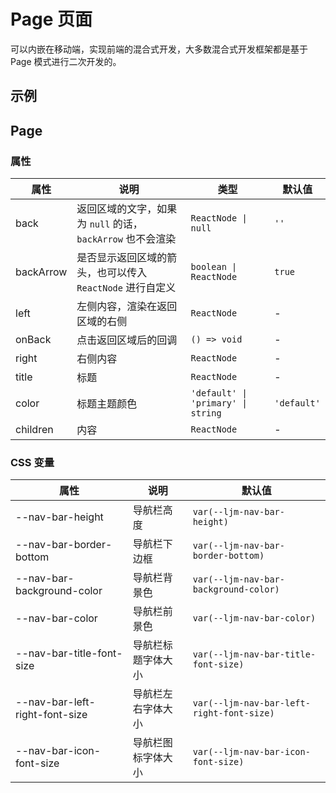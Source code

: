 # Page 页面

可以内嵌在移动端，实现前端的混合式开发，大多数混合式开发框架都是基于 Page 模式进行二次开发的。

## 示例

<code src="./demos/demo1.tsx"></code>

<code src="./demos/demo2.tsx"></code>

## Page

### 属性

| 属性      | 说明                                                       | 类型                               | 默认值      |
| --------- | ---------------------------------------------------------- | ---------------------------------- | ----------- |
| back      | 返回区域的文字，如果为 `null` 的话，`backArrow` 也不会渲染 | `ReactNode \| null`                | `''`        |
| backArrow | 是否显示返回区域的箭头，也可以传入 `ReactNode` 进行自定义  | `boolean \| ReactNode`             | `true`      |
| left      | 左侧内容，渲染在返回区域的右侧                             | `ReactNode`                        | -           |
| onBack    | 点击返回区域后的回调                                       | `() => void`                       | -           |
| right     | 右侧内容                                                   | `ReactNode`                        | -           |
| title     | 标题                                                       | `ReactNode`                        | -           |
| color     | 标题主题颜色                                               | `'default' \| 'primary' \| string` | `'default'` |
| children  | 内容                                                       | `ReactNode`                        | -           |

### CSS 变量

| 属性                           | 说明               | 默认值                                    |
| ------------------------------ | ------------------ | ----------------------------------------- |
| --nav-bar-height               | 导航栏高度         | `var(--ljm-nav-bar-height)`               |
| --nav-bar-border-bottom        | 导航栏下边框       | `var(--ljm-nav-bar-border-bottom)`        |
| --nav-bar-background-color     | 导航栏背景色       | `var(--ljm-nav-bar-background-color)`     |
| --nav-bar-color                | 导航栏前景色       | `var(--ljm-nav-bar-color)`                |
| --nav-bar-title-font-size      | 导航栏标题字体大小 | `var(--ljm-nav-bar-title-font-size)`      |
| --nav-bar-left-right-font-size | 导航栏左右字体大小 | `var(--ljm-nav-bar-left-right-font-size)` |
| --nav-bar-icon-font-size       | 导航栏图标字体大小 | `var(--ljm-nav-bar-icon-font-size)`       |
